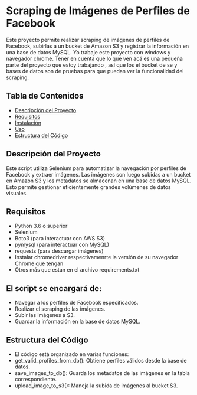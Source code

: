 # Scraping de Imágenes de Perfiles de Facebook

Este proyecto permite realizar scraping de imágenes de perfiles de Facebook, subirlas a un bucket de Amazon S3 y registrar la información en una base de datos MySQL.
Yo trabaje este proyecto con windows y navegador chrome. Tener en cuenta que lo que ven acá es una pequeña parte del proyecto que estoy trabajando , así que los el bucket de se y bases de datos son de pruebas para que puedan ver la funcionalidad del scraping.

## Tabla de Contenidos

- [Descripción del Proyecto](#descripción-del-proyecto)
- [Requisitos](#requisitos)
- [Instalación](#instalación)
- [Uso](#uso)
- [Estructura del Código](#estructura-del-código)

## Descripción del Proyecto

Este script utiliza Selenium para automatizar la navegación por perfiles de Facebook y extraer imágenes. Las imágenes son luego subidas a un bucket en Amazon S3 y los metadatos se almacenan en una base de datos MySQL. Esto permite gestionar eficientemente grandes volúmenes de datos visuales.

## Requisitos

- Python 3.6 o superior
- Selenium
- Boto3 (para interactuar con AWS S3)
- pymysql (para interactuar con MySQL)
- requests (para descargar imágenes)
- Instalar chromedriver respectivamenrte la versión de su navegador Chrome que tengan
- Otros más que estan en el archivo requirements.txt

## El script se encargará de:
- Navegar a los perfiles de Facebook especificados.
- Realizar el scraping de las imágenes.
- Subir las imágenes a S3.
- Guardar la información en la base de datos MySQL.

## Estructura del Código
- El código está organizado en varias funciones:
- get_valid_profiles_from_db(): Obtiene perfiles válidos desde la base de datos.
- save_images_to_db(): Guarda los metadatos de las imágenes en la tabla correspondiente.
- upload_image_to_s3(): Maneja la subida de imágenes al bucket S3.
